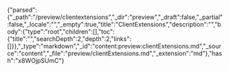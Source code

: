 {"parsed":{"_path":"/preview/clientextensions","_dir":"preview","_draft":false,"_partial":false,"_locale":"","_empty":true,"title":"ClientExtensions","description":"","body":{"type":"root","children":[],"toc":{"title":"","searchDepth":2,"depth":2,"links":[]}},"_type":"markdown","_id":"content:preview:clientExtensions.md","_source":"content","_file":"preview/clientExtensions.md","_extension":"md"},"hash":"x8WOjpSUmC"}